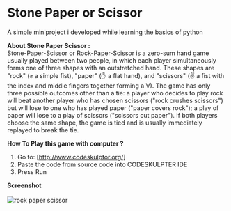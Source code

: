 # Stone Paper or Scissor
A simple miniproject i developed while learning the basics of python </br>

<b>About Stone Paper Scissor :</b></br> Stone-Paper-Scissor or Rock-Paper-Scissor is a zero-sum hand game usually played between two people, in which each player simultaneously forms one of three shapes with an outstretched hand. These shapes are "rock" (✊ a simple fist), "paper" (✋ a flat hand), and "scissors" (✌️ a fist with the index and middle fingers together forming a V). The game has only three possible outcomes other than a tie: a player who decides to play rock will beat another player who has chosen scissors ("rock crushes scissors") but will lose to one who has played paper ("paper covers rock"); a play of paper will lose to a play of scissors ("scissors cut paper"). If both players choose the same shape, the game is tied and is usually immediately replayed to break the tie.</br>

<b>How To Play this game with computer ? </b><br> 
1. Go to: [http://www.codeskulptor.org/] 
2. Paste the code from source code into CODESKULPTER IDE
3. Press Run

<b>Screenshot </b></br></br> 
![rock paper scissor](https://cloud.githubusercontent.com/assets/7979139/24019521/5520219e-0abe-11e7-90cc-8e2ba75e0958.png)
